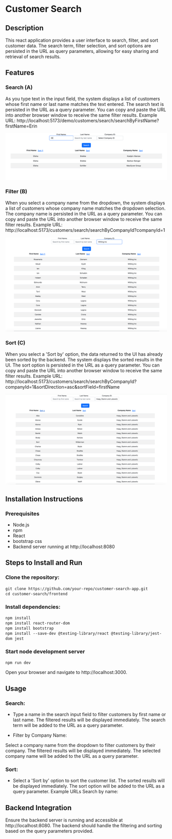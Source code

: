# Customer Search

## Description 
This react application provides a user interface to search, filter, and sort customer data. The search term, filter selection, and sort options are persisted in the URL as query parameters, allowing for easy sharing and retrieval of search results.

## Features

### Search (A)
As you type text in the input field, the system displays a list of customers whose first name or last name matches the text entered.
The search text is persisted in the URL as a query parameter. You can copy and paste the URL into another browser window to receive the same filter results.
Example URL: http://localhost:5173/demo/customers/search/searchByFirstName?firstName=Erin

![img.png](img.png)

### Filter (B)
When you select a company name from the dropdown, the system displays a list of customers whose company name matches the dropdown selection.
The company name is persisted in the URL as a query parameter. You can copy and paste the URL into another browser window to receive the same filter results.
Example URL: http://localhost:5173/customers/search/searchByCompanyId?companyId=1

![img_1.png](img_1.png)

### Sort (C)
When you select a 'Sort by' option, the data returned to the UI has already been sorted by the backend.
The system displays the sorted results in the UI.
The sort option is persisted in the URL as a query parameter. You can copy and paste the URL into another browser window to receive the same filter results.
Example URL: http://localhost:5173/customers/search/searchByCompanyId?companyId=1&sortDirection=asc&sortField=firstName

![img_2.png](img_2.png)

## Installation Instructions
### Prerequisites
- Node.js
- npm
- React
- bootstrap css
- Backend server running at http://localhost:8080

## Steps to Install and Run

### Clone the repository:

```
git clone https://github.com/your-repo/customer-search-app.git
cd customer-search/frontend
```
### Install dependencies:

```
npm install
npm install react-router-dom
npm install bootstrap
npm install --save-dev @testing-library/react @testing-library/jest-dom jest
```

### Start node development server 

```
npm run dev 
```
Open your browser and navigate to http://localhost:3000.

## Usage

### Search:

- Type a name in the search input field to filter customers by first name or last name.
The filtered results will be displayed immediately.
The search term will be added to the URL as a query parameter.

- Filter by Company Name:

Select a company name from the dropdown to filter customers by their company.
The filtered results will be displayed immediately.
The selected company name will be added to the URL as a query parameter.

### Sort:

- Select a 'Sort by' option to sort the customer list.
The sorted results will be displayed immediately.
The sort option will be added to the URL as a query parameter.
Example URLs
Search by name:

## Backend Integration
Ensure the backend server is running and accessible at http://localhost:8080. The backend should handle the filtering and sorting based on the query parameters provided.